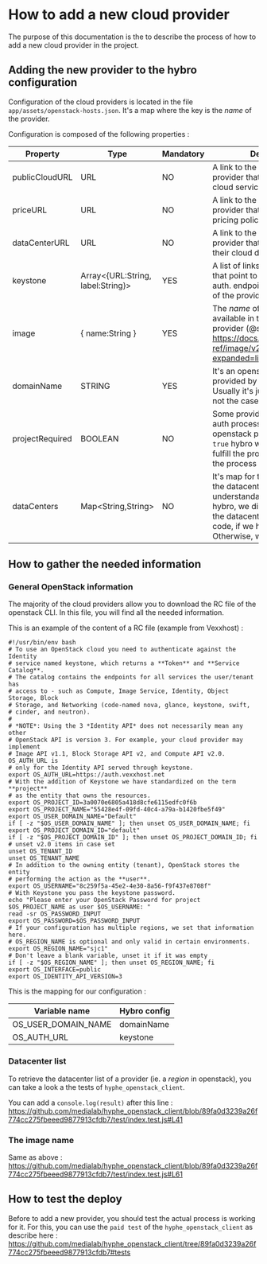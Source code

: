 # How to add a new cloud provider

The purpose of this documentation is the to describe the process of how to add a new cloud provider in the project.

## Adding the new provider to the hybro configuration

Configuration of the cloud providers is located in the file `app/assets/openstack-hosts.json`.
It's a map where the key is the _name_ of the provider.

Configuration is composed of the following properties :

| Property        | Type                              | Mandatory | Description                                                                                                                                                                                                              |
| --------------- | --------------------------------- | --------- | ------------------------------------------------------------------------------------------------------------------------------------------------------------------------------------------------------------------------ |
| publicCloudURL  | URL                               | NO        | A link to the webpage of the provider that describes their cloud services.                                                                                                                                               |
| priceURL        | URL                               | NO        | A link to the webpage of the provider that describes their pricing policies.                                                                                                                                             |
| dataCenterURL   | URL                               | NO        | A link to the webpage of the provider that describes and list their cloud datacenter                                                                                                                                     |
| keystone        | Array<{URL:String, label:String}> | YES       | A list of links (with their _label_) that point to the openstack auth. endpoint (alias keystone) of the provider.                                                                                                        |
| image           | { name:String }                   | YES       | The _name_ of a `Debian 9` image, available in the catalog of the provider (@see https://docs.openstack.org/api-ref/image/v2/index.html?expanded=list-images-detail)                                                     |
| domainName      | STRING                            | YES       | It's an openstack variable provided by the cloud provider. Usually it's just `default` but it's not the case everytime                                                                                                   |
| projectRequired | BOOLEAN                           | NO        | Some provider need during the auth process, to specify the openstack project name.If it's `true` hybro will ask the user to fulfill the project name during the process                                                  |
| dataCenters     | Map<String,String>                | NO        | It's map for the transalation of the datacenter code to a human understandable name. So in hybro, we display the name of the datacenter instead of its code, if we have the translation. Otherwise, we display the code. |

## How to gather the needed information

### General OpenStack information

The majority of the cloud providers allow you to download the RC file of the openstack CLI.
In this file, you will find all the needed information.

This is an example of the content of a RC file (example from Vexxhost) :

```
#!/usr/bin/env bash
# To use an OpenStack cloud you need to authenticate against the Identity
# service named keystone, which returns a **Token** and **Service Catalog**.
# The catalog contains the endpoints for all services the user/tenant has
# access to - such as Compute, Image Service, Identity, Object Storage, Block
# Storage, and Networking (code-named nova, glance, keystone, swift,
# cinder, and neutron).
#
# *NOTE*: Using the 3 *Identity API* does not necessarily mean any other
# OpenStack API is version 3. For example, your cloud provider may implement
# Image API v1.1, Block Storage API v2, and Compute API v2.0. OS_AUTH_URL is
# only for the Identity API served through keystone.
export OS_AUTH_URL=https://auth.vexxhost.net
# With the addition of Keystone we have standardized on the term **project**
# as the entity that owns the resources.
export OS_PROJECT_ID=3a0070e6805a418d8cfe6115edfc0f6b
export OS_PROJECT_NAME="55428e4f-09fd-40c4-a79a-b1420fbe5f49"
export OS_USER_DOMAIN_NAME="Default"
if [ -z "$OS_USER_DOMAIN_NAME" ]; then unset OS_USER_DOMAIN_NAME; fi
export OS_PROJECT_DOMAIN_ID="default"
if [ -z "$OS_PROJECT_DOMAIN_ID" ]; then unset OS_PROJECT_DOMAIN_ID; fi
# unset v2.0 items in case set
unset OS_TENANT_ID
unset OS_TENANT_NAME
# In addition to the owning entity (tenant), OpenStack stores the entity
# performing the action as the **user**.
export OS_USERNAME="8c259f5a-45e2-4e30-8a56-f9f437e8708f"
# With Keystone you pass the keystone password.
echo "Please enter your OpenStack Password for project $OS_PROJECT_NAME as user $OS_USERNAME: "
read -sr OS_PASSWORD_INPUT
export OS_PASSWORD=$OS_PASSWORD_INPUT
# If your configuration has multiple regions, we set that information here.
# OS_REGION_NAME is optional and only valid in certain environments.
export OS_REGION_NAME="sjc1"
# Don't leave a blank variable, unset it if it was empty
if [ -z "$OS_REGION_NAME" ]; then unset OS_REGION_NAME; fi
export OS_INTERFACE=public
export OS_IDENTITY_API_VERSION=3
```

This is the mapping for our configuration :

| Variable name       | Hybro config |
| ------------------- | ------------ |
| OS_USER_DOMAIN_NAME | domainName   |
| OS_AUTH_URL         | keystone     |

### Datacenter list

To retrieve the datacenter list of a provider (ie. a _region_ in openstack), you can take a look a the tests of `hyphe_openstack_client`.

You can add a `console.log(result)` after this line : https://github.com/medialab/hyphe_openstack_client/blob/89fa0d3239a26f774cc275fbeeed9877913cfdb7/test/index.test.js#L41

### The image name

Same as above : https://github.com/medialab/hyphe_openstack_client/blob/89fa0d3239a26f774cc275fbeeed9877913cfdb7/test/index.test.js#L61

## How to test the deploy

Before to add a new provider, you should test the actual process is working for it.
For this, you can use the `paid test` of the `hyphe_openstack_client` as describe here : https://github.com/medialab/hyphe_openstack_client/tree/89fa0d3239a26f774cc275fbeeed9877913cfdb7#tests
